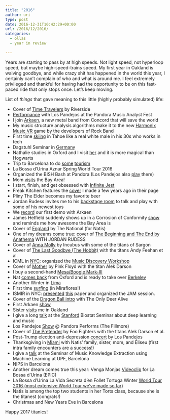 ```yaml
---
title: "2016"
author: uri
type: post
date: 2016-12-31T10:42:29+00:00
url: /2016/12/2016/
categories:
  - ollas
  - year in review

---
```

Years are starting to pass by at high speeds. Not light speed, not hyperloop speed, but maybe high-speed-trains speed. My first year in Oakland is waiving goodbye, and while crazy shit has happened in the world this year, I certainly can&#8217;t complain of who and what is around me. I feel extremely privileged and thankful for having had the opportunity to be on this fast-paced ride that only stops once. Let&#8217;s keep moving.

List of _things_ that gave meaning to this little (highly probably simulated) life:

  * Cover of [Time Travelers][1] by Riverside
  * [Performance][2] with Los Pandejos at the Pandora Music Analyst Fest
  * I join [Arkaen][3], a new metal band from Concord that will save the world
  * My music structure analysis algorithms make it to the new [Harmonix Music VR][4] game by the developers of Rock Band
  * First time [skiing][5] in Tahoe like a real white male in his 30s who works in tech
  * Dagstuhl Seminar in [Germany][6]
  * Nathalie studies in Oxford and I visit [her][7] and it is more magical than Hogwarts
  * Trip to Barcelona to do [some][8] [tourism][9]
  * La Bossa d&#8217;Urina Aznar Spring World Tour 2016
  * Organized the BISH Bash at Pandora (Los Pandejos also [play][10] there)
  * Mom [visits][11] the Bay Area!
  * I start, finish, and get obsessed with [Infinite Jest][12]
  * Freak Kitchen features the [cover][13] I made a few years ago in their page
  * Pliny The Elder becomes my favorite beer
  * Jordan Rudess invites me to his [backstage room][14] to talk and play with some of his newest toys
  * We [record][15] our first demo with Arkaen
  * James Hetfield suddenly shows up in a Corrosion of Conformity [show][16] and reminds me how awesome the Bay Area is
  * Cover of [England][17] by The National (for Natis)
  * One of my dreams come true: cover of [The Beginning and The End by Anathema][18] WITH JORDAN RUDESS
  * Cover of [Anna Molly][19] by Incubus with some of the titans of Sargon
  * Cover of [The Last Goodbye (The Hobbit)][20] with the titans Andy Feehan et al.
  * ICML in [NYC][21]: organized the <a href="https://sites.google.com/site/ml4md2016/" target="_blank">Music Discovery Workshop</a>
  * Cover of [Mother][22] by Pink Floyd with the titan Alek Darson
  * I buy a second-hand [Mesa/Boogie Mark-III][23]
  * Nat [comes back][24] from Oxford and is ready to take over [Berkeley][25]
  * Another Winter in [Lima][26]
  * First time [surfing][27] (in Miraflores!)
  * ISMIR in NYC: [presented][28] <a href="https://marl.smusic.nyu.edu/nieto/publications/ISMIR2016-NietoBello.pdf" target="_blank">this</a> paper and organized the JAM session.
  * Cover of the [Dragon Ball intro][29] with The Only Deer Alive
  * First Arkaen [show][30]
  * Sister [visits][31] me in Oakland
  * I give a long [talk][32] at the [Stanford][33] Biostat Seminar about deep learning and music
  * Los Pandejos [Show][34] @ Pandora Performs (The Fillmore)
  * Cover of [The Pretender][35] by Foo Fighters with the titans Alek Darson et al.
  * Post-Trump election anti-depression [concert][36] by Los Pandejos
  * Thanksgiving in [Miami][37] with Natis&#8217; family, sister, mom, and Eliseu (first intra family encounters are a success!)
  * I give a [talk][38] at the Seminar of Music Knowledge Extraction using Machine Learning at UPF, Barcelona
  * NIPS in Barcelona
  * Another dream comes true this year: Venga Monjas [Videoclip][39] for La Bossa d&#8217;Urina (EPIC)
  * La Bossa d&#8217;Urina La Vida Secreta d&#8217;en Follet Tortuga Winter [World Tour 2016 (most extensive World Tour we&#8217;ve made so far)][40]
  * Natis is among the top two students in her Torts class, because she is the titanest (congrats!)
  * Christmas and New Years Eve in Barcelona

Happy 2017 titanics!

 [1]: /2016/01/time-travellers-riverside/
 [2]: https://www.instagram.com/p/BAq8JIrKBgo/?taken-by=urinieto
 [3]: https://www.facebook.com/arkaenband/
 [4]: https://www.harmonixmusic.com/games/harmonix-music-vr/
 [5]: https://www.instagram.com/p/BB0FzGgqBlu/?taken-by=urinieto
 [6]: https://www.instagram.com/p/BCbbNz9KBns/?taken-by=urinieto
 [7]: https://www.instagram.com/p/BCp7hwsqBoY/?taken-by=urinieto
 [8]: https://www.instagram.com/p/BDYTF7iqBng/?taken-by=urinieto
 [9]: https://www.instagram.com/p/BDNgD9oKBqJ/?taken-by=urinieto
 [10]: https://www.instagram.com/p/BDmmmZsqBtw/?taken-by=urinieto
 [11]: https://www.instagram.com/p/BDukLDTqBtu/?taken-by=urinieto
 [12]: https://www.instagram.com/p/BEjg2CPKBvs/?taken-by=urinieto
 [13]: https://www.youtube.com/watch?v=elSoWkuSAUU
 [14]: https://www.instagram.com/p/BFQcyGIqBvw/?taken-by=urinieto
 [15]: https://www.instagram.com/p/BFaGGsFqBgg/?taken-by=urinieto
 [16]: https://www.instagram.com/p/BGA_m0qKBjO/?taken-by=urinieto
 [17]: https://www.youtube.com/watch?v=rdPGdqG1hwI
 [18]: https://www.youtube.com/watch?v=gwIlSHta7-Q
 [19]: https://www.youtube.com/watch?v=WgzV6IaZbJA
 [20]: https://www.youtube.com/watch?v=f70PqcpCgMQ
 [21]: https://www.instagram.com/p/BG3E_bxqBsG/?taken-by=urinieto
 [22]: https://www.youtube.com/watch?v=nQRqym61S0g
 [23]: https://www.instagram.com/p/BHSQgkyhHV4/?taken-by=urinieto
 [24]: https://www.instagram.com/p/BHTpithBU-s/?taken-by=urinieto
 [25]: https://www.instagram.com/p/BJOqSXFB8dO/?taken-by=urinieto
 [26]: https://www.instagram.com/p/BIgcUWSBRvd/?taken-by=urinieto
 [27]: https://www.instagram.com/p/BIsbzHohPCD/?taken-by=urinieto
 [28]: https://www.instagram.com/p/BI8SPTUBb01/?taken-by=urinieto
 [29]: https://www.youtube.com/watch?v=FyRefx2yh4E
 [30]: https://www.instagram.com/p/BJZClJmBg1j/?taken-by=arkaenband
 [31]: https://www.instagram.com/p/BJpMu4PB6PC/?taken-by=urinieto
 [32]: https://med.stanford.edu/dbds/education/workshop/abstract/ONieto_10202016.html
 [33]: https://www.instagram.com/p/BLzZJHshpOT/?taken-by=urinieto
 [34]: https://www.instagram.com/p/BJ1Q_sJB70_/?taken-by=urinieto
 [35]: https://www.youtube.com/watch?v=sca_0ONNJ0I
 [36]: https://www.instagram.com/p/BK9cj9nhWll/?taken-by=urinieto
 [37]: https://www.instagram.com/p/BNNEMW3Bo5a/?taken-by=urinieto
 [38]: https://www.upf.edu/web/mdm-dtic/seminar-on-music-knowledge-extraction-usign-machine-learning
 [39]: https://www.youtube.com/watch?v=QhVI0FZV_Fg
 [40]: /2016/11/la-bossa-durinas-upcoming-world-tour/
